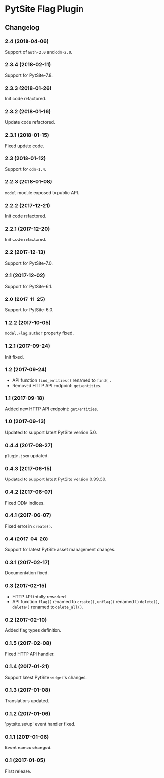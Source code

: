 # PytSite Flag Plugin


## Changelog


### 2.4 (2018-04-06)

Support of `auth-2.0` and `odm-2.0`.


### 2.3.4 (2018-02-11)

Support for PytSite-7.8.


### 2.3.3 (2018-01-26)

Init code refactored.


### 2.3.2 (2018-01-16)

Update code refactored.


### 2.3.1 (2018-01-15)

Fixed update code.


### 2.3 (2018-01-12)

Support for `odm-1.4`.


### 2.2.3 (2018-01-08)

`model` module exposed to public API.


### 2.2.2 (2017-12-21)

Init code refactored.


### 2.2.1 (2017-12-20)

Init code refactored.


### 2.2 (2017-12-13)

Support for PytSite-7.0.


### 2.1 (2017-12-02)

Support for PytSite-6.1.


### 2.0 (2017-11-25)

Support for PytSite-6.0.


### 1.2.2 (2017-10-05)

`model.Flag.author` property fixed.


### 1.2.1 (2017-09-24)

Init fixed.


### 1.2 (2017-09-24)

- API function `find_entities()` renamed to `find()`.
- Removed HTTP API endpoint: `get/entities`.


### 1.1 (2017-09-18)

Added new HTTP API endpoint: `get/entities`.


### 1.0 (2017-09-13)

Updated to support latest PytSite version 5.0.


### 0.4.4 (2017-08-27)

`plugin.json` updated.


### 0.4.3 (2017-06-15)

Updated to support latest PytSite version 0.99.39.


### 0.4.2 (2017-06-07)

Fixed ODM indices.


### 0.4.1 (2017-06-07)

Fixed error in `create()`.


### 0.4 (2017-04-28)

Support for latest PytSite asset management changes.


### 0.3.1 (2017-02-17)

Documentation fixed.


### 0.3 (2017-02-15)

- HTTP API totally reworked.
- API function `flag()` renamed to `create()`, `unflag()` renamed
  to `delete()`, `delete()` renamed to `delete_all()`.


### 0.2 (2017-02-10)

Added flag types definition.


### 0.1.5 (2017-02-08)

Fixed HTTP API handler.


### 0.1.4 (2017-01-21)

Support latest PytSite `widget`'s changes.


### 0.1.3 (2017-01-08)

Translations updated.


### 0.1.2 (2017-01-06)

'pytsite.setup' event handler fixed.


### 0.1.1 (2017-01-06)

Event names changed.


### 0.1 (2017-01-05)

First release.
